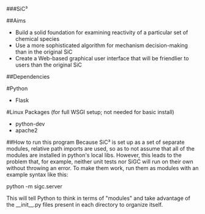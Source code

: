 ###SiC³

##Aims
- Build a solid foundation for examining reactivity of a particular set of chemical species
- Use a more sophisticated algorithm for mechanism decision-making than in the original SiC
- Create a Web-based graphical user interface that will be friendlier to users than the original SiC

##Dependencies

#Python
- Flask

#Linux Packages (for full WSGI setup; not needed for basic install)
- python-dev
- apache2


##How to run this program
Because SiC³ is set up as a set of separate modules, relative path imports are used, so as to not assume that
all of the modules are installed in python's local libs. However, this leads to the problem that, for example,
neither unit tests nor SiGC will run on their own without throwing an error. To make them work, run them as modules
with an example syntax like this:

python -m sigc.server

This will tell Python to think in terms of "modules" and take advantage of the \_\_init\_\_.py files present in each directory
to organize itself.
